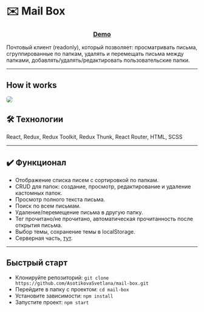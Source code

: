 # :envelope: Mail Box

<h3 align="center"><a href="https://mail-fwwv88sqj-asotikovasvetlana.vercel.app/folder/inbox" target="_blank">Demo</a></h3>

Почтовый клиент (readonly), который позволяет: просматривать письма, сгруппированные по папкам, удалять и перемещать письма между папками, добавлять/удалять/редактировать пользовательские папки.

---
## How it works

<img style="border-radius: 5px" src="./screens/main.gif">

## :hammer_and_wrench: Технологии

React, Redux, Redux Toolkit, Redux Thunk, React Router, HTML, SCSS

---

## :heavy_check_mark: Функционал
- Отображение списка писем с сортировкой по папкам.
- CRUD для папок: создание, просмотр, редактирование и удаление кастомных папок.
- Просмотр полного текста письма.
- Поиск по всем письмам.
- Удаление/перемещение письма в другую папку.
- Тег прочитано/не прочитано, автоматическая прочитанность после открытия письма.
- Выбор темы, сохранение темы в localStorage.
- Серверная часть, [тут](https://github.com/AsotikovaSvetlana/mail-box-backend).


---
## Быстрый старт
- Клонируйте репозиторий: `git clone https://github.com/AsotikovaSvetlana/mail-box.git`
- Перейдите в папку с проектом: `cd mail-box`
- Установите зависимости: `npm install`
- Запустите проект: `npm start`